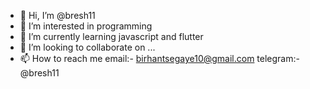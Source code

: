 - 👋 Hi, I’m @bresh11
- 👀 I’m interested in programming
- 🌱 I’m currently learning javascript and flutter
- 💞️ I’m looking to collaborate on ...
- 📫 How to reach me email:- birhantsegaye10@gmail.com
                      telegram:-@bresh11

<!---
bresh11/bresh11 is a ✨ special ✨ repository because its `README.md` (this file) appears on your GitHub profile.
You can click the Preview link to take a look at your changes.
--->
